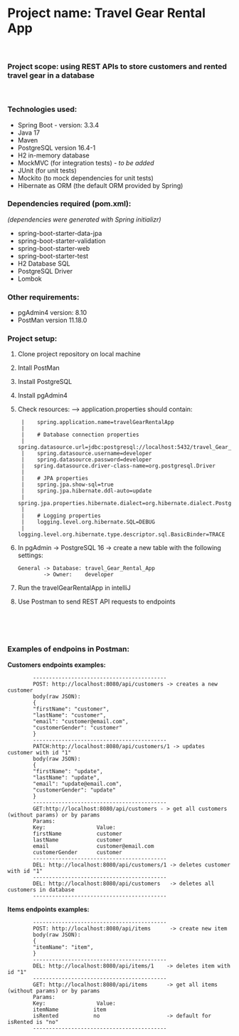 # Project name: Travel Gear Rental App
<br/>

### Project scope: using REST APIs to store customers and rented travel gear in a database
<br/>

### Technologies used:
   - Spring Boot - version: 3.3.4
   - Java 17
   - Maven
   - PostgreSQL version 16.4-1
   - H2 in-memory database
   - MockMVC (for integration tests) - *to be added*
   - JUnit (for unit tests)
   - Mockito (to mock dependencies for unit tests)
   - Hibernate as ORM (the default ORM provided by Spring)

### Dependencies required (pom.xml): 
*(dependencies were generated with Spring initializr)* 
- spring-boot-starter-data-jpa
- spring-boot-starter-validation
- spring-boot-starter-web
- spring-boot-starter-test
- H2 Database SQL
- PostgreSQL Driver
- Lombok

### Other requirements:
- pgAdmin4  version: 8.10
- PostMan   version 11.18.0

### Project setup:
1. Clone project repository on local machine 
2. Intall PostMan
3. Install PostgreSQL
4. Install pgAdmin4 
5. Check resources:
   --> application.properties should contain:
         
        |    spring.application.name=travelGearRentalApp
        |    
        |    # Database connection properties
        |    spring.datasource.url=jdbc:postgresql://localhost:5432/travel_Gear_Rental_App
        |    spring.datasource.username=developer
        |    spring.datasource.password=developer
        |   spring.datasource.driver-class-name=org.postgresql.Driver
        |    
        |    # JPA properties
        |    spring.jpa.show-sql=true
        |    spring.jpa.hibernate.ddl-auto=update
        |    spring.jpa.properties.hibernate.dialect=org.hibernate.dialect.PostgreSQLDialect
        |    
        |    # Logging properties
        |    logging.level.org.hibernate.SQL=DEBUG
        |    logging.level.org.hibernate.type.descriptor.sql.BasicBinder=TRACE
    
6. In pgAdmin -> PostgreSQL 16 -> create a new table with the following settings:

       General -> Database: travel_Gear_Rental_App
               -> Owner:    developer 

7. Run the travelGearRentalApp in intelliJ 
8. Use Postman to send REST API requests to endpoints
<br/>
<br/>
<br/>

### Examples of endpoins in Postman:
**Customers endpoints examples:**

            ------------------------------------------
            POST: http://localhost:8080/api/customers -> creates a new customer 
            body(raw JSON): 
            {
            "firstName": "customer",
            "lastName": "customer",
            "email": "customer@email.com",
            "customerGender": "customer"
            }
            ------------------------------------------
            PATCH:http://localhost:8080/api/customers/1 -> updates customer with id "1"
            body(raw JSON):
            {
            "firstName": "update",
            "lastName": "update",
            "email": "update@email.com",
            "customerGender": "update"
            }
            ------------------------------------------
            GET:http://localhost:8080/api/customers - > get all customers (without params) or by params
            Params:
            Key:                Value:
            firstName           customer
            lastName            customer
            email               customer@email.com
            customerGender      customer
            ------------------------------------------
            DEL: http://localhost:8080/api/customers/1 -> deletes customer with id "1"
            ------------------------------------------
            DEL: http://localhost:8080/api/customers   -> deletes all customers in database
            ------------------------------------------
    
 **Items endpoints examples:**

            ------------------------------------------
            POST: http://localhost:8080/api/items      -> create new item 
            body(raw JSON): 
            {
            "itemName": "item",
            }
            ------------------------------------------
            DEL: http://localhost:8080/api/items/1    -> deletes item with id "1"
            ------------------------------------------
            GET: http://localhost:8080/api/items      -> get all items (without params) or by params
            Params:
            Key:                Value:
            itemName           item
            isRented           no                     -> default for isRented is "no"
            ------------------------------------------